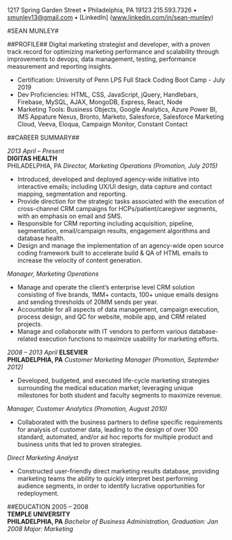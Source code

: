 1217 Spring Garden Street • Philadelphia, PA 19123
215.593.7326 • smunley13@gmail.com • [LinkedIn] (www.linkedin.com/in/sean-munley)

#SEAN MUNLEY#

##PROFILE##
Digital marketing strategist and developer, with a proven track record for optimizing marketing performance and scalability through improvements to devops, data management, testing, performance measurement and reporting insights.

- Certification: University of Penn LPS Full Stack Coding Boot Camp - July 2019
- Dev Proficiencies: HTML, CSS, JavaScript, jQuery, Handlebars, Firebase, MySQL, AJAX, MongoDB, Express, React, Node
- Marketing Tools: Business Objects, Google Analytics, Azure Power BI, IMS Appature Nexus, Bronto, Marketo, Salesforce, Salesforce Marketing Cloud, Veeva, Eloqua, Campaign Monitor, Constant Contact

##CAREER SUMMARY##

*2013 April – Present*	
**DIGITAS HEALTH** 							                
PHILADELPHIA, PA
*Director, Marketing Operations (Promotion, July 2015)*
- Introduced, developed and deployed agency-wide initiative into interactive emails; including UX/UI design, data capture and contact mapping, segmentation and reporting.
- Provide direction for the strategic tasks associated with the execution of cross-channel CRM campaigns for HCPs/patient/caregiver segments, with an emphasis on email and SMS.
- Responsible for CRM reporting including acquisition, pipeline, segmentation, email/campaign results, engagement algorithms and database health.
- Design and manage the implementation of an agency-wide open source coding framework built to accelerate build & QA of HTML emails to increase the velocity of content generation.

*Manager, Marketing Operations*
- Manage and operate the client’s enterprise level CRM solution consisting of five brands, 1MM+ contacts, 100+ unique emails designs and sending thresholds of 20MM sends per year. 
- Accountable for all aspects of data management, campaign execution, process design, and QC for website, mobile app, and CRM related projects.
- Manage and collaborate with IT vendors to perform various database-related execution functions to maximize usability for marketing efforts.

*2008 – 2013 April*	
**ELSEVIER**								                
**PHILADELPHIA, PA**
*Customer Marketing Manager (Promotion, September 2012)*
- Developed, budgeted, and executed life-cycle marketing strategies surrounding the medical education market; leveraging unique milestones for both student and faculty segments to maximize revenue. 

*Manager, Customer Analytics (Promotion, August 2010)*
- Collaborated with the business partners to define specific requirements for analysis of customer data, leading to the design of over 100 standard, automated, and/or ad hoc reports for multiple product and business units that led to proven strategies.

*Direct Marketing Analyst*
- Constructed user-friendly direct marketing results database, providing marketing teams the ability to quickly interpret best performing audience segments, in order to identify lucrative opportunities for redeployment.

##EDUCATION
2005 – 2008		
**TEMPLE UNIVERSITY**							           	
**PHILADELPHIA, PA**
*Bachelor of Business Administration, Graduation: Jan 2008*
*Major: Marketing*
